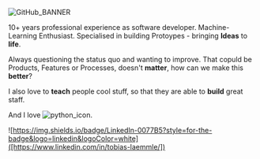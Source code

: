 ![GitHub_BANNER](https://github.com/Tobander/Tobander/assets/45336196/1f2f6333-79b4-46ce-b604-6967469870ec)

10+ years professional experience as software developer. Machine-Learning Enthusiast. Specialised in building Protoypes - bringing **Ideas** to **life**.

Always questioning the status quo and wanting to improve. That copuld be Products, Features or Processes, doesn't **matter**, how can we make this **better**?

I also love to **teach** people cool stuff, so that they are able to **build** great staff.

And I love ![python_icon](https://github.com/Tobander/Tobander/assets/45336196/646cc38f-73dd-4890-a941-4b1e331ffead).

![https://img.shields.io/badge/LinkedIn-0077B5?style=for-the-badge&logo=linkedin&logoColor=white]([https://www.linkedin.com/in/tobias-laemmle/])
